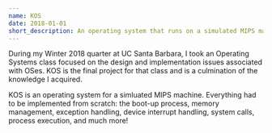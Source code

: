 ```yaml
---
name: KOS
date: 2018-01-01
short_description: An operating system that runs on a simulated MIPS machine and mimics the capabilities of Linux
---
```

During my Winter 2018 quarter at UC Santa Barbara, I took an Operating Systems 
class focused on the design and implementation issues associated with OSes.
KOS is the final project for that class and is a culmination of the knowledge
I acquired.

KOS is an operating system for a simluated MIPS machine. Everything had to be
implemented from scratch: the boot-up process, memory management, exception
handling, device interrupt handling, system calls, process execution, and much
more!
